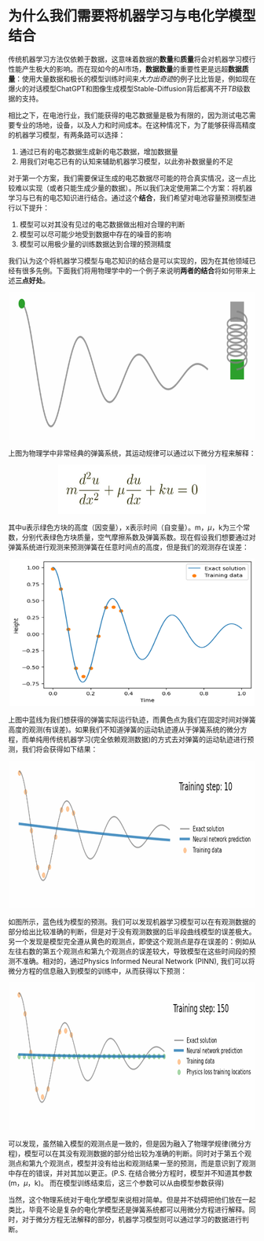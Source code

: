# 为什么我们需要将机器学习与电化学模型结合

传统机器学习方法仅依赖于数据，这意味着数据的**数量**和**质量**将会对机器学习模行性能产生极大的影响。而在现如今的AI市场，**数据数量**的重要性更是远超**数据质量**：使用大量数据和极长的模型训练时间来*大力出奇迹*的例子比比皆是，例如现在爆火的对话模型ChatGPT和图像生成模型Stable-Diffusion背后都离不开*TB*级数据的支持。

相比之下，在电池行业，我们能获得的电芯数据量是极为有限的，因为测试电芯需要专业的场地，设备，以及人力和时间成本。在这种情况下，为了能够获得高精度的机器学习模型，有两条路可以选择：
1. 通过已有的电芯数据生成新的电芯数据，增加数据量
2. 用我们对电芯已有的认知来辅助机器学习模型，以此弥补数据量的不足

对于第一个方案，我们需要保证生成的电芯数据尽可能的符合真实情况，这一点比较难以实现（或者只能生成少量的数据）。所以我们决定使用第二个方案：将机器学习与已有的电芯知识进行结合。通过这个**结合**，我们希望对电池容量预测模型进行以下提升：
1. 模型可以对其没有见过的电芯数据做出相对合理的判断
2. 模型可以尽可能少地受到数据中存在的噪音的影响
3. 模型可以用极少量的训练数据达到合理的预测精度

我们认为这个将机器学习模型与电芯知识的结合是可以实现的，因为在其他领域已经有很多先例。下面我们将用物理学中的一个例子来说明**两者的结合**将如何带来上述**三点好处**。

<center>
<img src="./plots/oscillator.gif" width="500" height="300">
</center>

上图为物理学中非常经典的弹簧系统，其运动规律可以通过以下微分方程来解释：

<center>
<img src="./plots/formula.jpg" width="300" height="100">
</center>

其中u表示绿色方块的高度（因变量），x表示时间（自变量）。m，$\mu$，k为三个常数，分别代表绿色方块质量，空气摩擦系数及弹簧系数。现在假设我们想要通过对弹簧系统进行观测来预测弹簧在任意时间点的高度，但是我们的观测存在误差：

<center>
<img src="./plots/output.png" width="500" height="300">
</center>

上图中蓝线为我们想获得的弹簧实际运行轨迹，而黄色点为我们在固定时间对弹簧高度的观测(有误差)。如果我们不知道弹簧的运动轨迹遵从于弹簧系统的微分方程，而单纯用传统机器学习(完全依赖观测数据)的方式去对弹簧的运动轨迹进行预测，我们将会获得如下结果：

<center>
<img src="./plots/nn_2.gif" width="500" height="300">
</center>

如图所示，蓝色线为模型的预测。我们可以发现机器学习模型可以在有观测数据的部分给出比较准确的判断，但是对于没有观测数据的后半段曲线模型的误差极大。另一个发现是模型完全遵从黄色的观测点，即使这个观测点是存在误差的：例如从左往右数的第五个观测点和第九个观测点的误差较大，导致模型在这些时间段的预测不准确。相对的，通过Physics Informed Neural Network (PINN), 我们可以将微分方程的信息融入到模型的训练中，从而获得以下预测：

<center>
<img src="./plots/pinn.gif" width="500" height="300">
</center>

可以发现，虽然输入模型的观测点是一致的，但是因为融入了物理学规律(微分方程)，模型可以在其没有观测数据的部分给出较为准确的判断。同时对于第五个观测点和第九个观测点，模型并没有给出和观测结果一至的预测，而是意识到了观测中存在的错误，并对其加以更正。(P.S. 在结合微分方程时，模型并不知道其参数(m，$\mu$，k)。 而在模型训练结束后，这三个参数可以从由模型参数获得)

当然，这个物理系统对于电化学模型来说相对简单。但是并不妨碍把他们放在一起类比，毕竟不论是复杂的电化学模型还是弹簧系统都可以用微分方程进行解释。同时，对于微分方程无法解释的部分，机器学习模型则可以通过学习的数据进行判断。